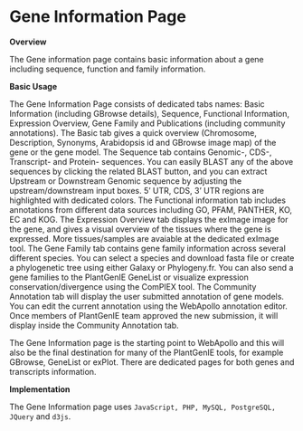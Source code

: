 # Gene Information Page

**Overview**

The Gene information page contains basic information about a gene including sequence, function and family information.

**Basic Usage**

The Gene Information Page consists of dedicated tabs names: Basic Information \(including GBrowse details\), Sequence, Functional Information, Expression Overview, Gene Family and Publications \(including community annotations\). The Basic tab gives a quick overview \(Chromosome, Description, Synonyms, Arabidopsis id and GBrowse image map\) of the gene or the gene model. The Sequence tab contains Genomic-, CDS-, Transcript- and Protein- sequences. You can easily BLAST any of the above sequences by clicking the related BLAST button, and you can extract Upstream or Downstream Genomic sequence by adjusting the upstream/downstream input boxes. 5’ UTR, CDS, 3’ UTR regions are highlighted with dedicated colors. The Functional information tab includes annotations from different data sources including GO, PFAM, PANTHER, KO, EC and KOG. The Expression Overview tab displays the exImage image for the gene, and gives a visual overview of the tissues where the gene is expressed. More tissues/samples are avaiable at the dedicated exImage tool. The Gene Family tab contains gene family information across several different species. You can select a species and download fasta file or create a phylogenetic tree using either Galaxy or Phylogeny.fr. You can also send a gene families to the PlantGenIE GeneList or visualize expression conservation/divergence using the ComPlEX tool. The Community Annotation tab will display the user submitted annotation of gene models. You can edit the current annotation using the WebApollo annotation editor. Once members of PlantGenIE team approved the new submission, it will display inside the Community Annotation tab.

The Gene Information page is the starting point to WebApollo and this will also be the final destination for many of the PlantGenIE tools, for example GBrowse, GeneList or exPlot. There are dedicated pages for both genes and transcripts information.

**Implementation**

The Gene Information page uses `JavaScript, PHP, MySQL, PostgreSQL, JQuery` and `d3js`.

